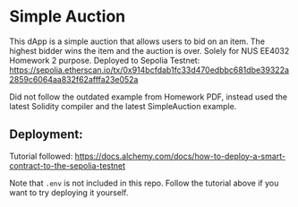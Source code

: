 # Simple Auction
This dApp is a simple auction that allows users to bid on an item. The highest bidder wins the item and the auction is over. Solely for NUS EE4032 Homework 2 purpose. Deployed to Sepolia Testnet: https://sepolia.etherscan.io/tx/0x914bcfdab1fc33d470edbbc681dbe39322a2859c6064aa832f62afffa23e052a

Did not follow the outdated example from Homework PDF, instead used the latest Solidity compiler and the latest SimpleAuction example.

## Deployment:
Tutorial followed: https://docs.alchemy.com/docs/how-to-deploy-a-smart-contract-to-the-sepolia-testnet

Note that `.env` is not included in this repo. Follow the tutorial above if you want to try deploying it yourself.

